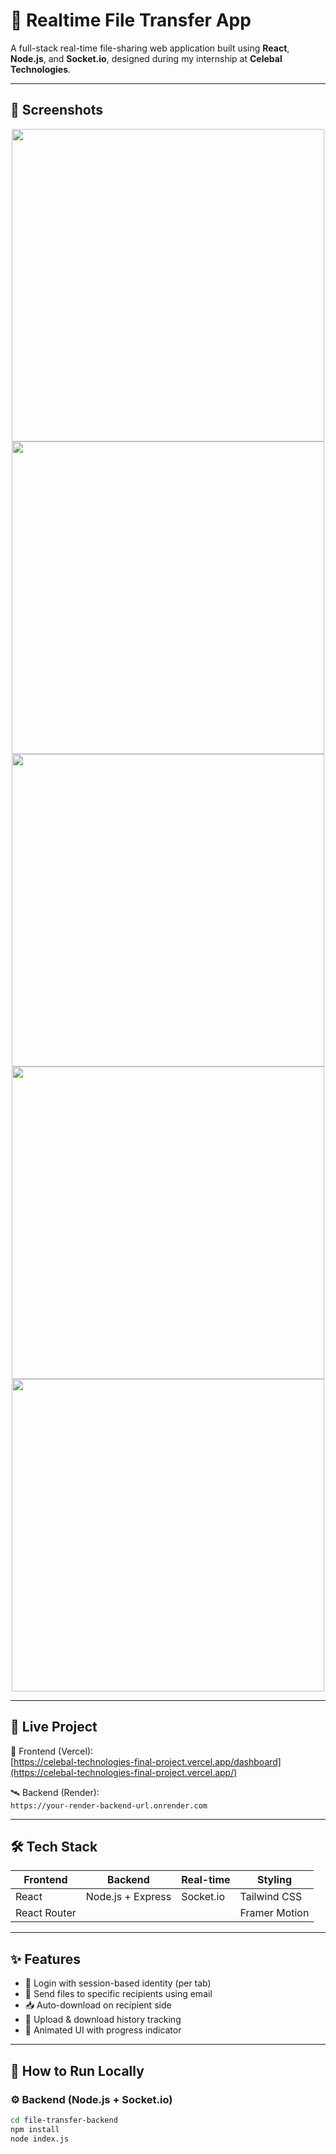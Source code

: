 # 🔄 Realtime File Transfer App

A full-stack real-time file-sharing web application built using **React**, **Node.js**, and **Socket.io**, designed during my internship at **Celebal Technologies**.

---

## 📸 Screenshots

<p align="center">
  <img src="https://github.com/user-attachments/assets/dbde98a7-a585-4064-9ffb-9fde73600f48" width="500"/>
  <img src="https://github.com/user-attachments/assets/248bb5a3-1ffd-4752-a4b4-56b6521f9a2b" width="500"/>
  <img src="https://github.com/user-attachments/assets/db1aa123-188b-48f1-9eb5-99edb42dccf1" width="500"/>
  <img src="https://github.com/user-attachments/assets/424da14f-3df8-45ae-b620-e86c7775f4f4" width="500"/>
  <img src="https://github.com/user-attachments/assets/864517bb-8e67-4df2-bf21-36b304caf71e" width="500"/>
</p>

---

## 🚀 Live Project

🔗 Frontend (Vercel):  
[https://celebal-technologies-final-project.vercel.app/dashboard](https://celebal-technologies-final-project.vercel.app/)

🛰️ Backend (Render):  
`https://your-render-backend-url.onrender.com`

---

## 🛠️ Tech Stack

| Frontend      | Backend           | Real-time | Styling        |
|---------------|-------------------|-----------|----------------|
| React         | Node.js + Express | Socket.io | Tailwind CSS   |
| React Router  |                   |           | Framer Motion  |

---

## ✨ Features

- 🔐 Login with session-based identity (per tab)
- 🔄 Send files to specific recipients using email
- 📥 Auto-download on recipient side
- 📜 Upload & download history tracking
- 🎨 Animated UI with progress indicator

---

## 🧰 How to Run Locally

### ⚙️ Backend (Node.js + Socket.io)

```bash
cd file-transfer-backend
npm install
node index.js
